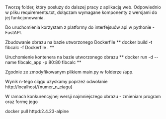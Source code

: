 Tworzę folder, który posłuży do dalszej pracy z aplikacją web. Odpowiednio w pliku requirements.txt, dołączam 
wymagane komponenty z wersjami do jej funkcjonowania.

Do uruchomienia korzystam z platformy do interfejsuów api w pythonie - FastAPI.

Zbudowanie obrazu na bazie utworzonego Dockerfile
** docker build -t fibcalc -f Dockerfile . **

Uruchomienie kontenera na bazie utworzonego obrazu
** docker run -d --name fibcalc_app -p 80:80 fibcalc **

Zgodnie ze zmodyfikowanym plikiem main.py w folderze /app. 

Wynik n-tego ciągu uzyskamy poprzez odwołanie http://localhost/{numer_n_ciagu}

W ramach konkurencyjnej wersji najmniejszego obrazu - zmieniam program oraz formę jego

docker pull httpd:2.4.23-alpine


